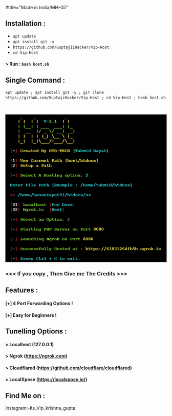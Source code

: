 <p align="left">
#title="Made in India/MH-05" 





## Installation :

* `apt update`
* `apt install git -y`
* `https://github.com/GuptajiiHacker/Vip-Host`
* `cd Vip-Host`

#### > Run : `bash host.sh`

## Single Command :
```
apt update ; apt install git -y ; git clone https://github.com/GuptajiHacker/Vip-Host ; cd Vip-Host ; bash host.sh
```
<br>
<p align="center">
<img src="https://raw.githubusercontent.com/htr-tech/release-download/master/images/host.png"/>

### <<< If you copy , Then Give me The Credits >>>

## Features :
#### [+] 4 Port Forwarding Options !
#### [+] Easy for Beginners !

## Tunelling Options :
#### > Localhost (127.0.0.1)
#### > Ngrok (https://ngrok.com)
#### > Cloudflared (https://github.com/cloudflare/cloudflared)
#### > LocalXpose (https://localxpose.io/)

## Find Me on :
Instagram:-Its_Vip_krishna_gupta
